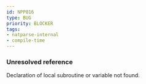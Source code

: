```yaml
---
id: NPP016
type: BUG
priority: BLOCKER
tags:
- natparse-internal
- compile-time
---
```


### Unresolved reference

Declaration of local subroutine or variable not found.

